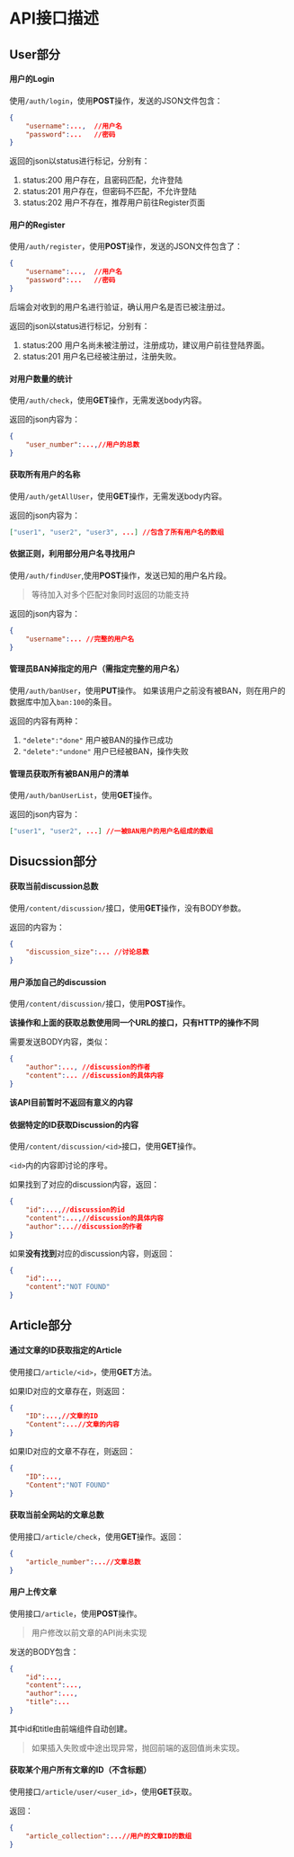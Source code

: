 # API接口描述

## User部分

#### 用户的Login

使用`/auth/login`，使用**POST**操作，发送的JSON文件包含：

```json
{
    "username":...,  //用户名
    "password":...   //密码
}
```

返回的json以status进行标记，分别有：
1. status:200 用户存在，且密码匹配，允许登陆
2. status:201 用户存在，但密码不匹配，不允许登陆
3. status:202 用户不存在，推荐用户前往Register页面

#### 用户的Register

使用`/auth/register`，使用**POST**操作，发送的JSON文件包含了：

```json
{
    "username":...,  //用户名
    "password":...   //密码
}
```
后端会对收到的用户名进行验证，确认用户名是否已被注册过。

返回的json以status进行标记，分别有：
1. status:200 用户名尚未被注册过，注册成功，建议用户前往登陆界面。
2. status:201 用户名已经被注册过，注册失败。

#### 对用户数量的统计

使用`/auth/check`，使用**GET**操作，无需发送body内容。

返回的json内容为：

```json
{
    "user_number":...,//用户的总数
}
```

#### 获取所有用户的名称

使用`/auth/getAllUser`，使用**GET**操作，无需发送body内容。

返回的json内容为：

```json
["user1", "user2", "user3", ...] //包含了所有用户名的数组
```

#### 依据正则，利用部分用户名寻找用户

使用`/auth/findUser`,使用**POST**操作，发送已知的用户名片段。

> 等待加入对多个匹配对象同时返回的功能支持

返回的json内容为：

```json
{
    "username":... //完整的用户名
}
```

#### 管理员BAN掉指定的用户（需指定完整的用户名）

使用`/auth/banUser`，使用**PUT**操作。
如果该用户之前没有被BAN，则在用户的数据库中加入`ban:100`的条目。

返回的内容有两种：
1. `"delete":"done"`  用户被BAN的操作已成功
2. `"delete":"undone"`  用户已经被BAN，操作失败


#### 管理员获取所有被BAN用户的清单

使用`/auth/banUserList`，使用**GET**操作。

返回的json内容为：

```json
["user1", "user2", ...] //一被BAN用户的用户名组成的数组
```

## Disucssion部分

#### 获取当前discussion总数

使用`/content/discussion/`接口，使用**GET**操作，没有BODY参数。

返回的内容为：
```json
{
    "discussion_size":... //讨论总数
}
```

#### 用户添加自己的discussion

使用`/content/discussion/`接口，使用**POST**操作。

**该操作和上面的获取总数使用同一个URL的接口，只有HTTP的操作不同**

需要发送BODY内容，类似：

```json
{
    "author":..., //discussion的作者
    "content":... //discussion的具体内容
}
```

**该API目前暂时不返回有意义的内容**

#### 依据特定的ID获取Discussion的内容

使用`/content/discussion/<id>`接口，使用**GET**操作。

`<id>`内的内容即讨论的序号。

如果找到了对应的discussion内容，返回：

```json
{
    "id":...,//discussion的id
    "content":...,//discussion的具体内容
    "author":...//discussion的作者
}
```

如果**没有找到**对应的discussion内容，则返回：
```json
{
    "id":...,
    "content":"NOT FOUND"
}
```

## Article部分

#### 通过文章的ID获取指定的Article

使用接口`/article/<id>`，使用**GET**方法。

如果ID对应的文章存在，则返回：
```json
{
    "ID":...,//文章的ID
    "Content":...//文章的内容
}
```

如果ID对应的文章不存在，则返回：
```json
{
    "ID":...,
    "Content":"NOT FOUND"
}
```

#### 获取当前全网站的文章总数

使用接口`/article/check`，使用**GET**操作。返回：

```json
{
    "article_number":...//文章总数
}
```

#### 用户上传文章

使用接口`/article`，使用**POST**操作。
> 用户修改以前文章的API尚未实现

发送的BODY包含：
```json
{
    "id":...,
    "content":...,
    "author":...,
    "title":...
}
```
其中id和title由前端组件自动创建。

> 如果插入失败或中途出现异常，抛回前端的返回值尚未实现。

#### 获取某个用户所有文章的ID（不含标题）

使用接口`/article/user/<user_id>`，使用**GET**获取。

返回：
```json
{
    "article_collection":...//用户的文章ID的数组
}
```
